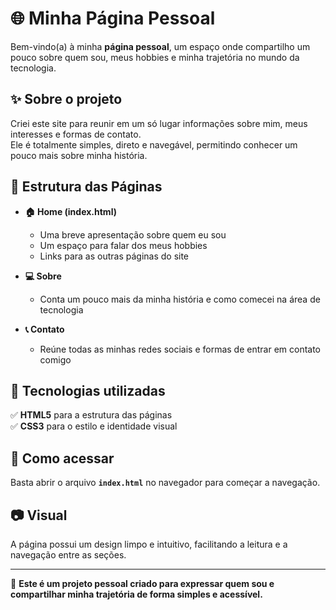 ﻿# 🌐 Minha Página Pessoal  

Bem-vindo(a) à minha **página pessoal**, um espaço onde compartilho um pouco sobre quem sou, meus hobbies e minha trajetória no mundo da tecnologia.  



## ✨ Sobre o projeto  

Criei este site para reunir em um só lugar informações sobre mim, meus interesses e formas de contato.  
Ele é totalmente simples, direto e navegável, permitindo conhecer um pouco mais sobre minha história.  



## 📄 Estrutura das Páginas  

- **🏠 Home (index.html)**  
  - Uma breve apresentação sobre quem eu sou  
  - Um espaço para falar dos meus hobbies  
  - Links para as outras páginas do site  

- **💻 Sobre**  
  - Conta um pouco mais da minha história e como comecei na área de tecnologia  
  
- **📞 Contato**  
  - Reúne todas as minhas redes sociais e formas de entrar em contato comigo  



## 🎨 Tecnologias utilizadas  

✅ **HTML5** para a estrutura das páginas  
✅ **CSS3** para o estilo e identidade visual  



## 🚀 Como acessar  

Basta abrir o arquivo **`index.html`** no navegador para começar a navegação.  



## 📷 Visual  

A página possui um design limpo e intuitivo, facilitando a leitura e a navegação entre as seções.  

---

💙 **Este é um projeto pessoal criado para expressar quem sou e compartilhar minha trajetória de forma simples e acessível.**
